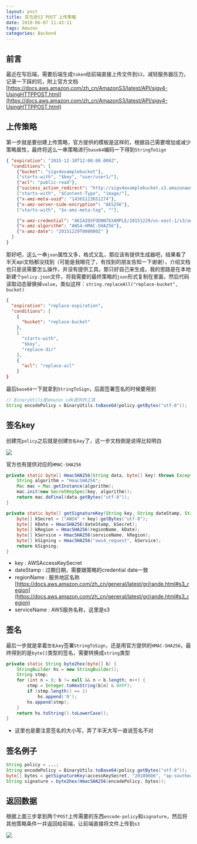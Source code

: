 ```yaml
---
layout: post
title: 亚马逊S3`POST`上传策略
date: 2018-06-07 11:43:11
tags: Amazon
categories: Backend
---
```


## 前言

最近在写后端，需要后端生成`token`给前端直接上传文件到`S3`，减轻服务器压力，记录一下踩的坑，附上官方文档
[https://docs.aws.amazon.com/zh_cn/AmazonS3/latest/API/sigv4-UsingHTTPPOST.html](https://docs.aws.amazon.com/zh_cn/AmazonS3/latest/API/sigv4-UsingHTTPPOST.html)

<!-- More -->

## 上传策略

第一步就是要创建上传策略，官方提供的模板是这样的，根据自己需要增加或减少策略属性，最终将这么一串策略进行`base64`编码一下得到`StringToSign`
```json
{ "expiration": "2015-12-30T12:00:00.000Z",
  "conditions": [
    {"bucket": "sigv4examplebucket"},
    ["starts-with", "$key", "user/user1/"],
    {"acl": "public-read"},
    {"success_action_redirect": "http://sigv4examplebucket.s3.amazonaws.com/successful_upload.html"},
    ["starts-with", "$Content-Type", "image/"],
    {"x-amz-meta-uuid": "14365123651274"},
    {"x-amz-server-side-encryption": "AES256"},
    ["starts-with", "$x-amz-meta-tag", ""],

    {"x-amz-credential": "AKIAIOSFODNN7EXAMPLE/20151229/us-east-1/s3/aws4_request"},
    {"x-amz-algorithm": "AWS4-HMAC-SHA256"},
    {"x-amz-date": "20151229T000000Z" }
  ]
}
```

那好吧，这么一串`json`属性又多，格式又乱，那应该有提供生成器吧，结果看了半天api文档都没找到（可能是我眼花了，有找到的朋友告知一下谢谢），介绍文档也只是说需要怎么操作，并没有提供工具。那只好自己来生成，我的思路是在本地新建个`policy.json`文件，将我需要的最终策略的`json`形式复制在里面，然后代码读取动态替换掉`value`，类似这样：`string.replaceAll("replace-bucket", bucket)`
```json
{
  "expiration": "replace-expiration",
  "conditions": [
    {
      "bucket": "replace-bucket"
    },
    [
      "starts-with",
      "$key",
      "replace-dir"
    ],
    {
      "acl": "replace-acl"
    }
}
```

最后`base64`一下就拿到`StringToSign`，后面签署签名的时候要用到
```java
// BinaryUtils是amazon sdk提供的工具
String encodePolicy = BinaryUtils.toBase64(policy.getBytes("utf-8"));
```

## 签名key

创建完`policy`之后就是创建`签名key`了，这一步文档倒是说得比较明白

![](http://images.zyhang.com/18-6-7/92746579.jpg)

官方也有提供对应的`HMAC-SHA256`
```java
private static byte[] HmacSHA256(String data, byte[] key) throws Exception {
    String algorithm = "HmacSHA256";
    Mac mac = Mac.getInstance(algorithm);
    mac.init(new SecretKeySpec(key, algorithm));
    return mac.doFinal(data.getBytes("utf-8"));
}

private static byte[] getSignatureKey(String key, String dateStamp, String regionName, String serviceName) throws Exception {
    byte[] kSecret = ("AWS4" + key).getBytes("utf-8");
    byte[] kDate = HmacSHA256(dateStamp, kSecret);
    byte[] kRegion = HmacSHA256(regionName, kDate);
    byte[] kService = HmacSHA256(serviceName, kRegion);
    byte[] kSigning = HmacSHA256("aws4_request", kService);
    return kSigning;
}
```

- key : AWSAccessKeySecret
- dateStamp : 过期日期，需要跟策略的credential date一致
- regionName : 服务地区名称[https://docs.aws.amazon.com/zh_cn/general/latest/gr/rande.html#s3_region](https://docs.aws.amazon.com/zh_cn/general/latest/gr/rande.html#s3_region)
- serviceName : AWS服务名称，这里是s3

## 签名

最后一步就是拿着`签名key`签署`StringToSign`，还是用官方提供的`HMAC-SHA256`，最终得到的是`byte[]`类型的签名，需要转换成`string`类型
```java
private static String byte2hex(byte[] b) {
    StringBuilder hs = new StringBuilder();
    String stmp;
    for (int n = 0; b != null && n < b.length; n++) {
        stmp = Integer.toHexString(b[n] & 0XFF);
        if (stmp.length() == 1)
            hs.append('0');
        hs.append(stmp);
    }
    return hs.toString().toLowerCase();
}
```

- 这里也是要注意签名的大小写，弄了半天大写一直说签名不对

## 签名例子
```java
String policy = ...;
String encodePolicy = BinaryUtils.toBase64(policy.getBytes("utf-8"));
byte[] bytes = getSignatureKey(accessKeySecret, "20180606", "ap-southeast-1", "s3");
String signature = byte2hex(HmacSHA256(encodePolicy, bytes));
```

## 返回数据

根据上面三步拿到两个`POST`上传需要的东西`encode-policy`和`signature`，然后将其他策略条件一并返回给前端，让前端直接将文件上传到`s3`

![](http://images.zyhang.com/18-6-7/7536730.jpg)